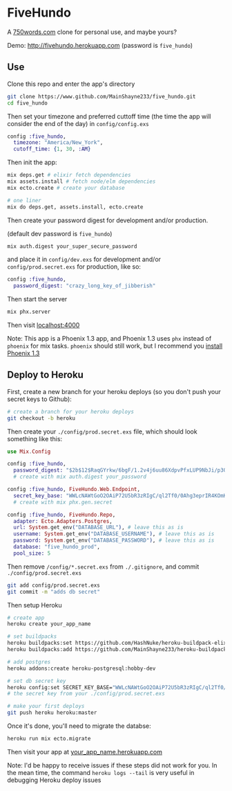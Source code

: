 # FiveHundo

A [750words.com](http://750words.com) clone for personal use, and maybe yours?

Demo: http://fivehundo.herokuapp.com (password is `five_hundo`)

## Use
Clone this repo and enter the app's directory
```bash
git clone https://www.github.com/MainShayne233/five_hundo.git
cd five_hundo
```
Then set your timezone and preferred cuttoff time (the time the app will consider the end of the day) in `config/config.exs`
```elixir
config :five_hundo,
  timezone: "America/New_York",
  cutoff_time: {1, 30, :AM}
```

Then init the app:
```bash
mix deps.get # elixir fetch dependencies
mix assets.install # fetch node/elm dependencies
mix ecto.create # create your database

# one liner
mix do deps.get, assets.install, ecto.create
```

Then create your password digest for development and/or production.

(default dev password is `five_hundo`)
```bash
mix auth.digest your_super_secure_password
```

and place it in `config/dev.exs` for development and/or `config/prod.secret.exs`
for production, like so:

```elixir
config :five_hundo,
  password_digest: "crazy_long_key_of_jibberish"
```

Then start the server
```bash
mix phx.server
```

Then visit [localhost:4000](http://localhost:4000)

Note: This app is a Phoenix 1.3 app, and Phoenix 1.3 uses `phx` instead of `phoenix` for mix tasks.
`phoenix` should still work, but I recommend you [install Phoenix 1.3](https://github.com/phoenixframework/phoenix/blob/master/installer/README.md)

## Deploy to Heroku

First, create a new branch for your heroku deploys (so you don't push your secret keys to Github):

```bash
# create a branch for your heroku deploys
git checkout -b heroku
```

Then create your `./config/prod.secret.exs` file, which should look something like this:

```elixir
use Mix.Config

config :five_hundo,
  password_digest: "$2b$12$RaqGYrkw/6bgF/1.2v4j6uu86XdpvPfxLUP9NbJi/p3QiCnDFxPLu"
  # create with mix auth.digest your_password

config :five_hundo, FiveHundo.Web.Endpoint,
  secret_key_base: "WWLcNAWtGoO2OAiP72U5bR3zRIgC/ql2Tf0/0Ahg3eprIR4KOmKSWHCXVAEVX6wK"
  # create with mix phx.gen.secret

config :five_hundo, FiveHundo.Repo,
  adapter: Ecto.Adapters.Postgres,
  url: System.get_env("DATABASE_URL"), # leave this as is
  username: System.get_env("DATABASE_USERNAME"), # leave this as is
  password: System.get_env("DATABASE_PASSWORD"), # leave this as is
  database: "five_hundo_prod",
  pool_size: 5
```

Then remove `/config/*.secret.exs` from `./.gitignore`, and commit `./config/prod.secret.exs`

```bash
git add config/prod.secret.exs
git commit -m "adds db secret"
```

Then setup Heroku

```bash
# create app
heroku create your_app_name

# set buildpacks
heroku buildpacks:set https://github.com/HashNuke/heroku-buildpack-elixir
heroku buildpacks:add https://github.com/MainShayne233/heroku-buildpack-phoenix-static

# add postgres
heroku addons:create heroku-postgresql:hobby-dev

# set db secret key
heroku config:set SECRET_KEY_BASE="WWLcNAWtGoO2OAiP72U5bR3zRIgC/ql2Tf0/0Ahg3eprIR4KOmKSWHCXVAEVX6wK"
# the secret key from your ./config/prod.secret.exs

# make your first deploys
git push heroku heroku:master
```

Once it's done, you'll need to migrate the databse:
```bash
heroku run mix ecto.migrate
```

Then visit your app at [your_app_name.herokuapp.com](https://your_app_name.herokuapp.com)

Note: I'd be happy to receive issues if these steps did not work for you.
In the mean time, the command `heroku logs --tail` is very useful in debugging
Heroku deploy issues
